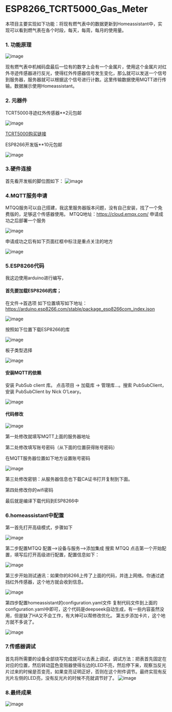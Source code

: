 # ESP8266_TCRT5000_Gas_Meter

本项目主要实现如下功能：将现有燃气表中的数据更新到Homeassistant中，实现可以看到燃气表在各个时段，每天，每周，每月的使用量。

### 1. 功能原理
![image](https://github.com/user-attachments/assets/ef9ff95a-428a-433e-b297-657edec3426c)


现有燃气表中机械码盘最后一位有的数字上会有一个金属片，使用这个金属片对红外寻迹传感器进行反光，使得红外传感器信号发生变化，那么就可以发送一个信号到服务器，服务器就可以根据这个信号进行计数。这里传输数据使用MQTT进行传输。数据展示使用Homeassistant。

### 2. 元器件

TCRT5000寻迹红外传感器**2元包邮

![image](https://github.com/user-attachments/assets/69660fcf-b1b9-46bc-bd11-9521f1797b11)


[TCRT5000购买链接](https://detail.tmall.com/item.htm?_u=84rdt91ce63&id=601333318777&pisk=gSEUsaxkmMIes9241omy73wNPjiKc05fZuGSE82odXchyvsk48ymF9CRpPkuN5BRpDwoa7Ps63M5J_Kz_Ww0R2N7RbDos52BAbsKz7ybM7t5vyMk45w-r7Zze3kuE7BKN9Q_pJn-qs1j4iwLpBRKIxqexhYgBxDktNgH8GyCCs1fcgrs1155GWNTlMSi3xmoK4DojOkSUQDuZ2vMjfH-EBDkxOWZefDHZ4DuIdD-Lvv3ZY2ijYDJxH0HqCAinfcoq4VuIOkSGmruYhlE-ToGZu_yPDuEiJcw0REZKalVDfxlNlDUQjwhy3xubvuU2E3ZjDuQr-3YAJsyXDw4ScDUZifnj-4ah2rFgHG-zlPUzW6WyAzzEonK0Lj3QDlEokupeHF0Q84j7l6cDDontziLFK5QQkPQplyWEFmEAPu4Ymjvtba_3ukz2_IagJ40ZzSzhQHGorq88QYr-AHZGOWNLAv0TuTRnFLJyVXtQj6V3UL--AHZGOWwyU3g6Alf3t5..&spm=a1z09.2.0.0.61d52e8djLXxmA)

ESP8266开发版**10元包邮

![image](https://github.com/user-attachments/assets/cefeb193-e9a7-4fef-b457-dd0fb484a3ca)


### 3.硬件连接
首先看开发板的脚位图如下：
![image](https://github.com/user-attachments/assets/31e55ee2-86eb-4e92-81ea-717aad625fa8)


### 4.MQTT服务申请
MTQQ服务可以自己搭建，我这里服务器版本问题，没有自己安装，找了一个免费版的，足够这个传感器使用。
MTQQ地址：https://cloud.emqx.com/
申请成功之后部署一个服务

![image](https://github.com/user-attachments/assets/da8cb3e9-2a35-4c68-aa3c-a7260e8d810e)

申请成功之后有如下页面红框中标注是重点关注的地方

![image](https://github.com/user-attachments/assets/7f636895-031b-4c4c-bad7-e4c24278fd5c)


### 5.ESP8266代码
我这边使用arduino进行编写，

#### 首先要加载ESP8266的库；
在文件->首选项 如下位置填写如下地址：https://arduino.esp8266.com/stable/package_esp8266com_index.json

![image](https://github.com/user-attachments/assets/a34050d7-cd4b-4569-a185-e938a2e43059)

按照如下位置下载ESP8266的库

![image](https://github.com/user-attachments/assets/eb23ce7b-fd33-43fd-9bfb-ddb517143487)

板子类型选择

![image](https://github.com/user-attachments/assets/653d8ae8-1dc3-4145-b964-7aa36891c278)


#### 安装MQTT的依赖
安装 PubSub client 库。 点击项目 -> 加载库 -> 管理库...。搜索 PubSubClient，安装 PubSubClient by Nick O’Leary。

![image](https://github.com/user-attachments/assets/6842c1b4-2748-4f8f-a44c-523477482e2c)


#### 代码修改
![image](https://github.com/user-attachments/assets/523d4cf0-4565-4a62-aa0f-141a1f512cd1)


第一处修改就填写MQTT上面的服务器地址

第二处修改填写账号密码（从下面的位置获得账号密码）

在MQTT服务器位置如下地方设置账号密码

![image](https://github.com/user-attachments/assets/07407396-bfcd-4f22-bf58-76d48f16c7f0)


第三处修改密钥：从服务器信息也下载CA证书打开复制到下面。

第四处修改你的wifi密码

最后就是编译下载代码到ESP8266中

### 6.homeassistant中配置
第一首先打开高级模式，步骤如下

![image](https://github.com/user-attachments/assets/3faa573b-67c1-4752-a30b-39ac58a18a1e)


第二步配置MTQQ
配置-->设备与服务-->添加集成  搜索 MTQQ 点击第一个开始配置，填写后打开高级进行配置，配置信息如下：

![image](https://github.com/user-attachments/assets/a0bb64be-9fb9-438d-a1a8-036cecd62b9c)


第三步开始测试通讯：如果你的8266上传了上面的代码，并连上网络。你通过遮挡红外传感器，这个地方就会收到信息。

![image](https://github.com/user-attachments/assets/05fd4d01-9ad3-4917-8a2a-eb937c408a30)


第四步配置homeassistant的configuration.yaml文件
复制代码文件到上面的configuration.yaml中即可，这个代码是deepseek自动生成，有一些内容虽然没用，但是缺了HA又不会工作，有大神可以帮修改优化。
第五步添加卡片，这个地方就不多说了。

![image](https://github.com/user-attachments/assets/1a2df1ab-fb20-4bd8-a92f-bc4b22326b2c)


### 7.传感器调试

首先将所需要的设备全部烧写完成就可以去表上调试，调试方法：把表首先固定在对应的位置，然后转动蓝色变阻器使得左边的LED不亮，然后停下来，观察当反光片过来的时候是否变亮，如果变亮证明正好，否则在这个附件调节。最终实现有反光片左侧的LED亮，没有反光片的时候不亮就调节好了。
![image](https://github.com/user-attachments/assets/cca88723-d226-49a7-96f1-29ef2c5259a3)

### 8.最终成果
![image](https://github.com/user-attachments/assets/9beae34a-0084-4711-b486-e2d1d1822a3d)

